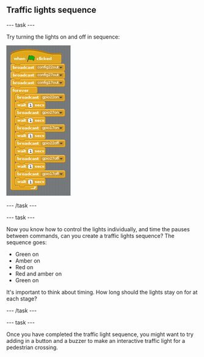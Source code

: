 ## Traffic lights sequence

--- task ---

Try turning the lights on and off in sequence:

![](images/scratch1-5.png)

--- /task ---

--- task ---

Now you know how to control the lights individually, and time the pauses between commands, can you create a traffic lights sequence? The sequence goes:

- Green on
- Amber on
- Red on
- Red and amber on
- Green on

It's important to think about timing. How long should the lights stay on for at each stage?

--- /task ---

--- task ---

Once you have completed the traffic light sequence, you might want to try adding in a button and a buzzer to make an interactive traffic light for a pedestrian crossing.

